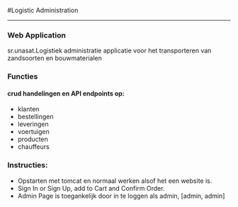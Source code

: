 #Logistic Administration
*** 

### Web Application
sr.unasat.Logistiek administratie applicatie voor het 
transporteren van zandsoorten en bouwmaterialen 

### Functies
#### crud handelingen en API endpoints op: 
* klanten
* bestellingen
* leveringen 
* voertuigen
* producten
* chauffeurs

### Instructies:
* Opstarten met tomcat en normaal werken alsof het een website is. 
* Sign In or Sign Up, add to Cart and Confirm Order. 
* Admin Page is toegankelijk door in te loggen als admin, [admin, admin]



